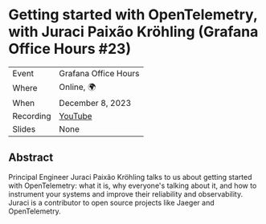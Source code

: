 # Getting started with OpenTelemetry, with Juraci Paixão Kröhling (Grafana Office Hours #23)

|           |                                                                         |
| --------- | ------------------------------------------------------------------------|
| Event     | Grafana Office Hours                                                    |
| Where     | Online, 🌍                                                              |
| When      | December 8, 2023                                                        |
| Recording | [YouTube](https://www.youtube.com/live/Xhh9V7uRP88?si=DZ4hZM1gk-Sfs_-j) |
| Slides    | None                                                                    |

## Abstract

Principal Engineer Juraci Paixão Kröhling talks to us about getting started with OpenTelemetry: what it is, why everyone's talking about it, and how to instrument your systems and improve their reliability and observability. Juraci is a contributor to open source projects like Jaeger and OpenTelemetry.
